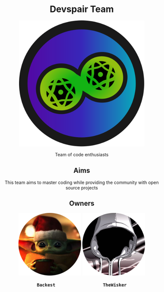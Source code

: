 <h1 align="center">Devspair Team</h1>
<div align="center">
    <img width="400" src="./assets/logo/devspair.svg">
</div>
<p align="center">Team of code enthusiasts</p>

<h2 align="center">Aims</h2>

<p align="center">This team aims to master coding while providing the community with open source projects</p>

<h2 align="center">Owners</h2>
<div align="center">
    <a href="https://github.com/Backist"><img width="200" height="200" src="./assets/profiles/Backest"></img></a>
    <a href="https://github.com/TheWisker"><img width="200" height="200" src="./assets/profiles/TheWisker"></img></a>
</div>
<div align="center">
    <h4 align="center"><pre>Backest                  TheWisker</pre></h4>
</div>
